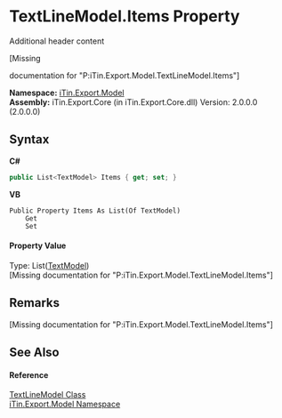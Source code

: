 # TextLineModel.Items Property 
Additional header content 

\[Missing <summary> documentation for "P:iTin.Export.Model.TextLineModel.Items"\]

**Namespace:**&nbsp;<a href="N_iTin_Export_Model">iTin.Export.Model</a><br />**Assembly:**&nbsp;iTin.Export.Core (in iTin.Export.Core.dll) Version: 2.0.0.0 (2.0.0.0)

## Syntax

**C#**<br />
``` C#
public List<TextModel> Items { get; set; }
```

**VB**<br />
``` VB
Public Property Items As List(Of TextModel)
	Get
	Set
```


#### Property Value
Type: List(<a href="T_iTin_Export_Model_TextModel">TextModel</a>)<br />\[Missing <value> documentation for "P:iTin.Export.Model.TextLineModel.Items"\]

## Remarks
\[Missing <remarks> documentation for "P:iTin.Export.Model.TextLineModel.Items"\]

## See Also


#### Reference
<a href="T_iTin_Export_Model_TextLineModel">TextLineModel Class</a><br /><a href="N_iTin_Export_Model">iTin.Export.Model Namespace</a><br />